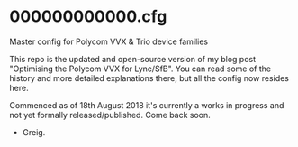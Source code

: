 # 000000000000.cfg
Master config for Polycom VVX &amp; Trio device families

This repo is the updated and open-source version of my blog post "Optimising the Polycom VVX for Lync/SfB". You can read some of the history and more detailed explanations there, but all the config now resides here.

Commenced as of 18th August 2018 it's currently a works in progress and not yet formally released/published. Come back soon.


- Greig.
